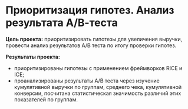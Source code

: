 # Приоритизация гипотез. Анализ результата А/В-теста

**Цель проекта:** приоритизировать гипотезы для увеличения выручки, провести анализ результатов A/B теста по итогу проверки гипотез.

**Результаты проекта:**
- приоритизированы гипотезы с применением фреймворков RICE и ICE;
- проанализированы результаты A/B теста через изучение кумулятивной выручки по группам, среднего чека, кумулятивной конверсии, посчитана статистическая значимость различий этих показателей по группам.
